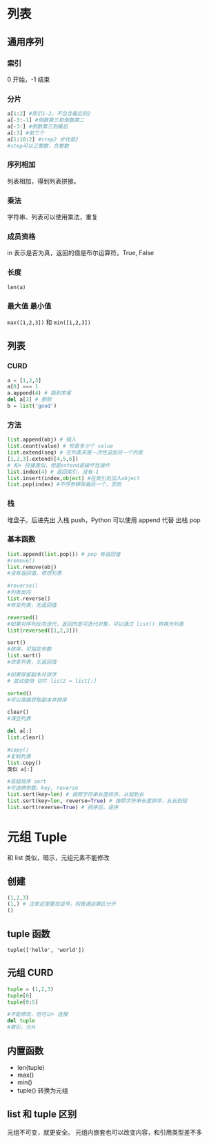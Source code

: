 # 列表

## 通用序列

### 索引

0 开始，-1 结束

### 分片

```python
a[1:2] #索引1-2，不包含最后的2
a[-3:-1] #倒数第三和倒数第二
a[-3:] #倒数第三到最后
a[:3] #前三个
a[1:10:2] #step2 步伐是2
#step可以正整数，负整数
```

### 序列相加

列表相加，得到列表拼接。

### 乘法

字符串、列表可以使用乘法，重复

### 成员资格

in 表示是否为真，返回的值是布尔运算符。True, False

### 长度

`len(a)`

### 最大值 最小值

`max([1,2,3])` 和 `min([1,2,3])`

## 列表

### CURD

```python
a = [1,2,3]
a[0] === 1
a.append(4) # 插到末尾
del a[3] # 删除
b = list('good')
```

### 方法

```python
list.append(obj) # 插入
list.count(value) # 检查多少个 value
list.extend(seq) # 在列表末尾一次性追加另一个列表
[1,2,3].extend([4,5,6])
# 和+ 拼接类似，但是extend是破坏性操作
list.index(4) # 返回索引，没有-1
list.insert(index,object) #在索引处加入object
list.pop(index) #不传参移除最后一个，否则
```

### 栈

堆盘子。后进先出
入栈 push，Python 可以使用 append 代替
出栈 pop

### 基本函数

```python
list.append(list.pop()) # pop 有返回值
#remove()
list.remove(obj)
#没有返回值，修改列表

#reverse()
#列表反向
list.reverse()
#改变列表，无返回值

reversed()
#如果对序列反向迭代，返回的是可迭代对象，可以通过 list() 转换为列表
list(reversed([1,2,3]))

sort()
#排序，可指定参数
list.sort()
#改变列表，无返回值

#如果保留副本并排序
# 尝试使用 切片 list2 = list[:]

sorted()
#可以直接获取副本并排序

clear()
#清空列表

del a[:]
list.clear()

#copy()
#复制列表
list.copy()
类似 a[:]

#高级排序 sort
#可选俩参数，key, reverse
list.sort(key=len) # 按照字符串长度排序，从短到长
list.sort(key=len, reverse=True) # 按照字符串长度排序，从长到短
list.sort(reverse=True) # 排序后，逆序
```

# 元组 Tuple

和 list 类似，暗示，元组元素不能修改

## 创建

```python
(1,2,3)
(1,) # 注意这里要加逗号，和普通运算区分开
()
```

## tuple 函数

`tuple(['hello', 'world'])`

## 元组 CURD

```python
tuple = (1,2,3)
tuple[0]
tuple[0:5]

#不能修改，但可以+ 连接
del tuple
#索引，分片
```

## 内置函数

-   len(tuple)
-   max()
-   min()
-   tuple() 转换为元组

## list 和 tuple 区别

元组不可变，就更安全。
元组内嵌套也可以改变内容，和引用类型差不多
